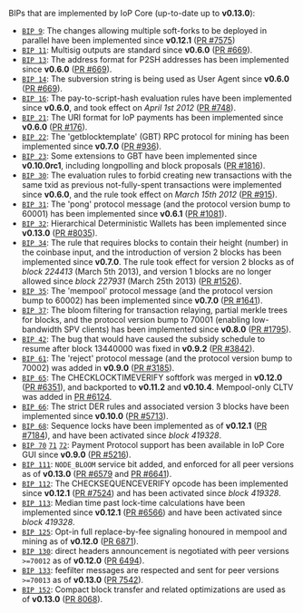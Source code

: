 BIPs that are implemented by IoP Core (up-to-date up to **v0.13.0**):

* [`BIP 9`](https://github.com/IoP/bips/blob/master/bip-0009.mediawiki): The changes allowing multiple soft-forks to be deployed in parallel have been implemented since **v0.12.1**  ([PR #7575](https://github.com/IoP/IoP/pull/7575))
* [`BIP 11`](https://github.com/IoP/bips/blob/master/bip-0011.mediawiki): Multisig outputs are standard since **v0.6.0** ([PR #669](https://github.com/IoP/IoP/pull/669)).
* [`BIP 13`](https://github.com/IoP/bips/blob/master/bip-0013.mediawiki): The address format for P2SH addresses has been implemented since **v0.6.0** ([PR #669](https://github.com/IoP/IoP/pull/669)).
* [`BIP 14`](https://github.com/IoP/bips/blob/master/bip-0014.mediawiki): The subversion string is being used as User Agent since **v0.6.0** ([PR #669](https://github.com/IoP/IoP/pull/669)).
* [`BIP 16`](https://github.com/IoP/bips/blob/master/bip-0016.mediawiki): The pay-to-script-hash evaluation rules have been implemented since **v0.6.0**, and took effect on *April 1st 2012* ([PR #748](https://github.com/IoP/IoP/pull/748)).
* [`BIP 21`](https://github.com/IoP/bips/blob/master/bip-0021.mediawiki): The URI format for IoP payments has been implemented since **v0.6.0** ([PR #176](https://github.com/IoP/IoP/pull/176)).
* [`BIP 22`](https://github.com/IoP/bips/blob/master/bip-0022.mediawiki): The 'getblocktemplate' (GBT) RPC protocol for mining has been implemented since **v0.7.0** ([PR #936](https://github.com/IoP/IoP/pull/936)).
* [`BIP 23`](https://github.com/IoP/bips/blob/master/bip-0023.mediawiki): Some extensions to GBT have been implemented since **v0.10.0rc1**, including longpolling and block proposals ([PR #1816](https://github.com/IoP/IoP/pull/1816)).
* [`BIP 30`](https://github.com/IoP/bips/blob/master/bip-0030.mediawiki): The evaluation rules to forbid creating new transactions with the same txid as previous not-fully-spent transactions were implemented since **v0.6.0**, and the rule took effect on *March 15th 2012* ([PR #915](https://github.com/IoP/IoP/pull/915)).
* [`BIP 31`](https://github.com/IoP/bips/blob/master/bip-0031.mediawiki): The 'pong' protocol message (and the protocol version bump to 60001) has been implemented since **v0.6.1** ([PR #1081](https://github.com/IoP/IoP/pull/1081)).
* [`BIP 32`](https://github.com/IoP/bips/blob/master/bip-0032.mediawiki): Hierarchical Deterministic Wallets has been implemented since **v0.13.0** ([PR #8035](https://github.com/IoP/IoP/pull/8035)).
* [`BIP 34`](https://github.com/IoP/bips/blob/master/bip-0034.mediawiki): The rule that requires blocks to contain their height (number) in the coinbase input, and the introduction of version 2 blocks has been implemented since **v0.7.0**. The rule took effect for version 2 blocks as of *block 224413* (March 5th 2013), and version 1 blocks are no longer allowed since *block 227931* (March 25th 2013) ([PR #1526](https://github.com/IoP/IoP/pull/1526)).
* [`BIP 35`](https://github.com/IoP/bips/blob/master/bip-0035.mediawiki): The 'mempool' protocol message (and the protocol version bump to 60002) has been implemented since **v0.7.0** ([PR #1641](https://github.com/IoP/IoP/pull/1641)).
* [`BIP 37`](https://github.com/IoP/bips/blob/master/bip-0037.mediawiki): The bloom filtering for transaction relaying, partial merkle trees for blocks, and the protocol version bump to 70001 (enabling low-bandwidth SPV clients) has been implemented since **v0.8.0** ([PR #1795](https://github.com/IoP/IoP/pull/1795)).
* [`BIP 42`](https://github.com/IoP/bips/blob/master/bip-0042.mediawiki): The bug that would have caused the subsidy schedule to resume after block 13440000 was fixed in **v0.9.2** ([PR #3842](https://github.com/IoP/IoP/pull/3842)).
* [`BIP 61`](https://github.com/IoP/bips/blob/master/bip-0061.mediawiki): The 'reject' protocol message (and the protocol version bump to 70002) was added in **v0.9.0** ([PR #3185](https://github.com/IoP/IoP/pull/3185)).
* [`BIP 65`](https://github.com/IoP/bips/blob/master/bip-0065.mediawiki): The CHECKLOCKTIMEVERIFY softfork was merged in **v0.12.0** ([PR #6351](https://github.com/IoP/IoP/pull/6351)), and backported to **v0.11.2** and **v0.10.4**. Mempool-only CLTV was added in [PR #6124](https://github.com/IoP/IoP/pull/6124).
* [`BIP 66`](https://github.com/IoP/bips/blob/master/bip-0066.mediawiki): The strict DER rules and associated version 3 blocks have been implemented since **v0.10.0** ([PR #5713](https://github.com/IoP/IoP/pull/5713)).
* [`BIP 68`](https://github.com/IoP/bips/blob/master/bip-0068.mediawiki): Sequence locks have been implemented as of **v0.12.1**  ([PR #7184](https://github.com/IoP/IoP/pull/7184)), and have been activated since *block 419328*.
* [`BIP 70`](https://github.com/IoP/bips/blob/master/bip-0070.mediawiki) [`71`](https://github.com/IoP/bips/blob/master/bip-0071.mediawiki) [`72`](https://github.com/IoP/bips/blob/master/bip-0072.mediawiki): Payment Protocol support has been available in IoP Core GUI since **v0.9.0** ([PR #5216](https://github.com/IoP/IoP/pull/5216)).
* [`BIP 111`](https://github.com/IoP/bips/blob/master/bip-0111.mediawiki): `NODE_BLOOM` service bit added, and enforced for all peer versions as of **v0.13.0** ([PR #6579](https://github.com/IoP/IoP/pull/6579) and [PR #6641](https://github.com/IoP/IoP/pull/6641)).
* [`BIP 112`](https://github.com/IoP/bips/blob/master/bip-0112.mediawiki): The CHECKSEQUENCEVERIFY opcode has been implemented since **v0.12.1** ([PR #7524](https://github.com/IoP/IoP/pull/7524)) and has been activated since *block 419328*.
* [`BIP 113`](https://github.com/IoP/bips/blob/master/bip-0113.mediawiki): Median time past lock-time calculations have been implemented since **v0.12.1** ([PR #6566](https://github.com/IoP/IoP/pull/6566)) and have been activated since *block 419328*.
* [`BIP 125`](https://github.com/IoP/bips/blob/master/bip-0125.mediawiki): Opt-in full replace-by-fee signaling honoured in mempool and mining as of **v0.12.0** ([PR 6871](https://github.com/IoP/IoP/pull/6871)).
* [`BIP 130`](https://github.com/IoP/bips/blob/master/bip-0130.mediawiki): direct headers announcement is negotiated with peer versions `>=70012` as of **v0.12.0** ([PR 6494](https://github.com/IoP/IoP/pull/6494)).
* [`BIP 133`](https://github.com/IoP/bips/blob/master/bip-0133.mediawiki): feefilter messages are respected and sent for peer versions `>=70013` as of **v0.13.0** ([PR 7542](https://github.com/IoP/IoP/pull/7542)).
* [`BIP 152`](https://github.com/IoP/bips/blob/master/bip-0152.mediawiki): Compact block transfer and related optimizations are used as of **v0.13.0** ([PR 8068](https://github.com/IoP/IoP/pull/8068)).
